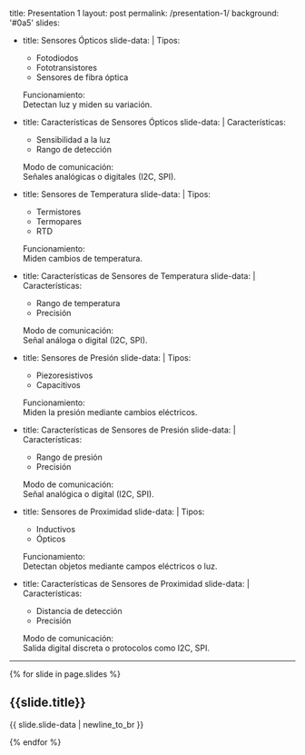 title: Presentation 1
layout: post
permalink: /presentation-1/
background: '#0a5'
slides:
 - title: Sensores Ópticos
   slide-data: |
     Tipos: <br>
     - Fotodiodos <br>
     - Fototransistores <br>
     - Sensores de fibra óptica <br>
     
     Funcionamiento: <br>
     Detectan luz y miden su variación.
     
 - title: Características de Sensores Ópticos
   slide-data: |
     Características: <br>
     - Sensibilidad a la luz <br>
     - Rango de detección <br>
     
     Modo de comunicación: <br>
     Señales analógicas o digitales (I2C, SPI).

 - title: Sensores de Temperatura
   slide-data: |
     Tipos: <br>
     - Termistores <br>
     - Termopares <br>
     - RTD <br>
     
     Funcionamiento: <br>
     Miden cambios de temperatura.

 - title: Características de Sensores de Temperatura
   slide-data: |
     Características: <br>
     - Rango de temperatura <br>
     - Precisión <br>
     
     Modo de comunicación: <br>
     Señal análoga o digital (I2C, SPI).

 - title: Sensores de Presión
   slide-data: |
     Tipos: <br>
     - Piezoresistivos <br>
     - Capacitivos <br>
     
     Funcionamiento: <br>
     Miden la presión mediante cambios eléctricos.

 - title: Características de Sensores de Presión
   slide-data: |
     Características: <br>
     - Rango de presión <br>
     - Precisión <br>
     
     Modo de comunicación: <br>
     Señal analógica o digital (I2C, SPI).

 - title: Sensores de Proximidad
   slide-data: |
     Tipos: <br>
     - Inductivos <br>
     - Ópticos <br>
     
     Funcionamiento: <br>
     Detectan objetos mediante campos eléctricos o luz.

 - title: Características de Sensores de Proximidad
   slide-data: |
     Características: <br>
     - Distancia de detección <br>
     - Precisión <br>
     
     Modo de comunicación: <br>
     Salida digital discreta o protocolos como I2C, SPI.

---

{% for slide in page.slides %}
<section data-background="{% if slide.background %}{{slide.background}}{% else %}{{page.background}}{% endif %}">
  <h1>{{slide.title}}</h1>
  <p>{{ slide.slide-data | newline_to_br }}</p>
</section>
{% endfor %}
